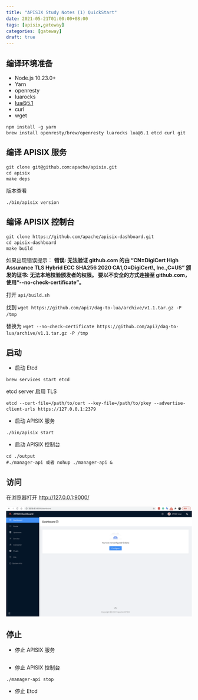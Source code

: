 ```yaml
---
title: "APISIX Study Notes (1) QuickStart"
date: 2021-05-21T01:00:00+08:00
tags: [apisix,gateway]
categories: [gateway]
draft: true
---
```


## 编译环境准备

* Node.js 10.23.0+
* Yarn
* openresty
* luarocks
* lua@5.1
* curl
* wget

```shell
npm install -g yarn
brew install openresty/brew/openresty luarocks lua@5.1 etcd curl git
```

## 编译 APISIX 服务

```shell
git clone git@github.com:apache/apisix.git
cd apisix
make deps
```

版本查看

```shell
./bin/apisix version
```

## 编译 APISIX 控制台

```shell
git clone https://github.com/apache/apisix-dashboard.git
cd apisix-dashboard
make build
```

如果出现错误提示：
**错误: 无法验证 github.com 的由 “CN=DigiCert High Assurance TLS Hybrid ECC SHA256 2020 CA1,O=DigiCert\\, Inc.,C=US” 颁发的证书:
无法本地校验颁发者的权限。
要以不安全的方式连接至 github.com，使用“--no-check-certificate”。**

打开 `api/build.sh`

找到 `wget https://github.com/api7/dag-to-lua/archive/v1.1.tar.gz -P /tmp`

替换为 `wget --no-check-certificate https://github.com/api7/dag-to-lua/archive/v1.1.tar.gz -P /tmp`

## 启动 

* 启动 Etcd

```shell
brew services start etcd
```

etcd server 启用 TLS

```shell
etcd --cert-file=/path/to/cert --key-file=/path/to/pkey --advertise-client-urls https://127.0.0.1:2379
```

* 启动 APISIX 服务

```shell
./bin/apisix start
```

* 启动 APISIX 控制台

```shell
cd ./output
#./manager-api 或者 nohup ./manager-api &
```

## 访问

在浏览器打开 http://127.0.0.1:9000/

![image-notice-csv](/images/posts/study-notes-for-apisix/apisix-dashboard.png)

## 停止

* 停止 APISIX 服务

```shell

```

* 停止 APISIX 控制台

```shell
./manager-api stop
```

* 停止 Etcd
